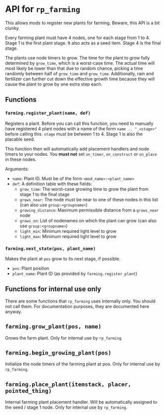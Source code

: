 # API for `rp_farming`

This allows mods to register new plants for farming. Beware, this API is a bit clunky.

Every farming plant must have 4 nodes, one for each stage from 1 to 4.
Stage 1 is the first plant stage. It also acts as a seed item.
Stage 4 is the final stage.

The plants use node timers to grow. The time for the plant to grow fully determined by `grow_time`, which is a worst-case time. The actual time will most likely be lower than that due to random chance, picking a time randomly between half of `grow_time` and `grow_time`. Additionally, rain and fertilizer can further cut down the effective growth time because they will cause the plant to grow by one extra step each.

## Functions

### `farming.register_plant(name, def)`

Registers a plant. Before you can call this function, you need to manually have registered 4 plant nodes with a name of the form `name .. "_<stage>"` before calling this. `stage` must be between 1 to 4. Stage 1 is also the placable seed.

This function then will automatically add placement handlers and node timers to your nodes. You **must not** set `on_timer`, `on_construct` or `on_place` in these nodes.

Arguments:

* `name`: Plant ID. Must be of the form `<mod_name>:<plant_name>`
* `def`: A definition table with these fields:
    * `grow_time`: The worst-case growing time to grow the plant from stage 1 to the final stage
    * `grows_near`: The node must be near to one of these nodes in this list (can also use `group:<groupname>`)
    * `growing_distance`: Maximum permissible distance from a `grows_near` node
    * `grows_on`: List of nodenames on which the plant can grow (can also use `group:<groupname>`)
    * `light_min`: Minimum required light level to grow
    * `light_max`: Minimum required light level to grow


### `farming.next_state(pos, plant_name)`

Makes the plant at `pos` grow to its next stage, if possible.

* `pos`: Plant position
* `plant_name`: Plant ID (as provided by `farming.register_plant`)

## Functions for internal use only

There are some functions that `rp_farming` uses internally only. You should not call them. For documentation purposes,
they are documented here anyway.

## `farming.grow_plant(pos, name)`

Grows the farm plant. Only for internal use by `rp_farming`.

## `farming.begin_growing_plant(pos)`

Initialize the node timers of the farming plant at pos. Only for internal use by `rp_farming`.

## `farming.place_plant(itemstack, placer, pointed_thing)`

Internal farming plant placement handler. Will be automatically assigned to the seed / stage 1 node. Only for internal use by `rp_farming`.

